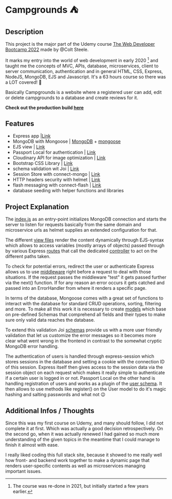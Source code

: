 # Campgrounds :tent:

## Description

This project is the major part of the Udemy course [The Web Developer Bootcamp 2022](https://www.udemy.com/course/the-web-developer-bootcamp/) made by @Colt Steele.

It marks my entry into the world of web development in early 2020 [^1] and taught me the concepts of MVC, APIs, database, microservices, client to server communication, authentication and in general HTML, CSS, Express, NodeJS, MongoDB, EJS and Javascript. It's a 63 hours course so there was a LOT covered! :exploding_head:

Basically Campgrounds is a website where a registered user can add, edit or delete campgrounds to a database and create reviews for it.

**Check out the production build [here](https://young-dusk-51666.herokuapp.com/)**

[^1]: The course was re-done in 2021, but initially started a few years earlier.

## Features

-   Express app |[Link](https://expressjs.com/de/)
-   MongoDB with Mongoose | [MongoDB](https://www.mongodb.com/) + [mongoose](https://mongoosejs.com/)
-   EJS view | [Link](https://ejs.co/)
-   Passport Local for authentication | [Link](http://www.passportjs.org/)
-   Cloudinary API for image optimization | [Link](https://cloudinary.com/)
-   Bootstrap CSS Library | [Link](https://getbootstrap.com/)
-   schema validation wit Joi | [Link](https://joi.dev/)
-   Session Store with connect-mongo | [Link](https://www.npmjs.com/package/connect-mongo)
-   HTTP headers security with helmet | [Link](https://www.npmjs.com/package/helmet)
-   flash messaging with connect-flash | [Link](https://www.npmjs.com/package/connect-flash)
-   database seeding with helper functions and libraries

## Project Explanation

The [index.js](./index.js) as an entry-point initializes MongoDB connection and starts the server to listen for requests basically from the same domain and microservice urls as helmet supplies an extended configuration for that.

The different [view files](./views/) render the content dynamically through EJS-syntax which allows to access variables (mostly arrays of objects) passed through by various Express [routes](./routes/) that call the dedicated [controller](./controllers/) to act on the different paths taken.

To check for potential errors, redirect the user or authenticate Express allows us to use [middleware](./middleware.js) right before a request to deal with those situations. If the request passes the middleware "test" it gets passed further via the next() function. If for any reason an error occurs it gets catched and passed into an ErrorHandler from where it renders a specific page.

In terms of the database, Mongoose comes with a great set of functions to interact with the database for standard CRUD operations, sorting, filtering and more. To make all this work it is necessary to create [models](./models/) which base on pre-defined Schemas that comprehend all fields and their types to make sure only valid data reaches the database.

To extend this validation Joi [schemas](./schemas.js) provide us with a more user friendly validation that let us customize the error messages so it becomes more clear what went wrong in the frontend in contrast to the somewhat cryptic MongoDB error handling.

The authentication of users is handled through express-session which stores sessions in the database and setting a cookie with the connection ID of this session. Express itself then gives access to the session data via the session object on each request which makes it really simple to authenticate if a certain user is logged in or not. Passport Local on the other hand is handling registration of users and works as a plugin of the [user schema](./models/user.js). It then allows to use methods like register() on the User model to do it's magic hashing and salting passwords and what not :wink:

## Additional Infos / Thoughts

Since this was my first course on Udemy, and many should follow, I did not complete it at first. Which was actually a good decision retrospectively. On the second go, when it was actually renewed I had gained so much more understanding of the given topics in the meantime that I could manage to finish it almost with ease.

I really liked coding this full stack site, because it showed to me really well how front- and backend work together to make a dynamic page that renders user-specific contents as well as microservices managing important issues.
